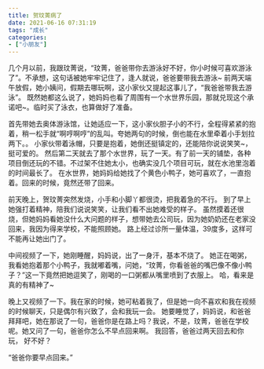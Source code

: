 ```yaml
---
title: 贺玟菁病了
date: 2021-06-16 07:31:19
tags: "成长"
categories:
- ["小朋友"]
---
```


几个月以前，我跟玟菁说，“玟菁，爸爸带你去游泳好不好，你小时候可喜欢游泳了”。不承想，这句话被她牢牢记住了，逢人就说，爸爸要带我去游泳~
前两天端午放假，她小姨问，假期去哪玩啊，这小家伙又提起这事儿了，“我爸爸带我去游泳”。
既然她都这么说了，她妈妈也看了周围有一个水世界乐园，那就兑现这个承诺吧~。临时买了泳衣，也算做好了准备。

首先带她去奥体游泳馆，让她适应一下，这小家伙胆子小的不行，全程得紧紧的抱着，稍一松手就“啊哼啊哼”的乱叫。夸她两句的时候，倒也能在水里牵着小手划拉两下。。
小家伙带着泳帽，只要是抱着，她倒还挺镇定的，还能陪你说说笑笑~，挺可爱的。
然后第二天就去了那个水世界，玩了一天。有了前一天的铺垫，各种项目倒还玩的不错。不过架不住她太小，也确实没几个项目可玩，就在水池里泡着的时间最长了。
在水世界，她妈妈给她找了个黄色小鸭子，她可喜欢了，一直抱着。回来的时候，竟然还带了回来。

前天晚上，贺玟菁突然发烧，小手和小脚丫都很烫，把我着急的不行。
到了早上她强打着精神，陪我们说说笑笑，让我们看不出她难受的样子。
虽然摸着还很烧，但她妈妈看她没什么大问题的样子，想带她去公司玩，因为她奶奶还在老家没回来，我因为得来学校，不能照顾她。
路上经过诊所一量体温，39度多，这样可不能再让她出门了。

中间视频了一下，她刚睡醒，妈妈说，出了一身汗，基本不烧了。
她正在喝粥，我看她抱着那个小鸭子，我就嘟着嘴，问她，“玟菁，你看爸爸的嘴巴像不像小鸭子？”这一下竟然把她逗笑了，刚喝的一口粥都从嘴里喷到了衣服上。
哈，看来是真的有精神了~

晚上又视频了一下。我在家的时候，她可粘着我了，但是她一向不喜欢和我在视频的时候聊天，只是偶尔有兴致了，会和我玩一会。
她要睡觉了，妈妈说，和爸爸拜拜吧，她在那说了一句，爸爸你是在路上吗？我说，不是，玟菁，爸爸在学校呢。她又问了一句，爸爸你怎么不早点回来啊。
我回答，爸爸过两天回去和你玩， 好不好？

“爸爸你要早点回来。”

